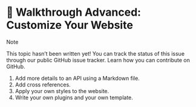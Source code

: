 🔧 Walkthrough Advanced: Customize Your Website
===================================

> [!Note]
> This topic hasn’t been written yet! You can track the status of this issue through our public GitHub issue tracker. Learn how you can contribute on GitHub.

1. Add more details to an API using a Markdown file.
2. Add cross references.
3. Apply your own styles to the website.
4. Write your own plugins and your own template.
